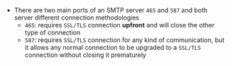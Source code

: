 - There are two main ports of an SMTP server `465` and `587` and both server different connection methodologies
	- `465`: requires `SSL/TLS` connection **upfront** and will close the other type of connection
	- `587`: requires `SSL/TLS` connection for any kind of communication, but it allows any normal connection to be upgraded to a `SSL/TLS` connection without closing it prematurely